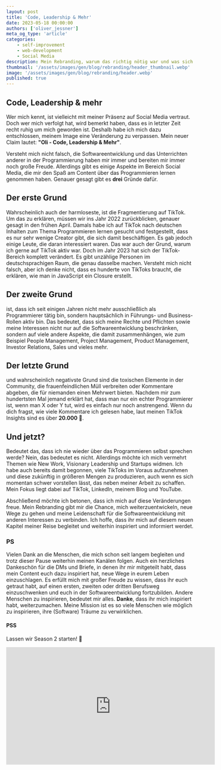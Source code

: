 ```yaml
---
layout: post
title: 'Code, Leadership & Mehr'
date: 2023-05-18 00:00:00
authors: ['oliver_jessner']
meta_og_type: 'article'
categories:
    - self-improvement
    - web-development
    - Social Media
description: Mein Rebranding, warum das richtig nötig war und was sich ändert.
thumbnail: '/assets/images/gen/blog/rebranding/header_thumbnail.webp'
image: '/assets/images/gen/blog/rebranding/header.webp'
published: true
---
```


## Code, Leadership & mehr

Wer mich kennt, ist vielleicht mit meiner Präsenz auf Social Media vertraut. Doch wer mich verfolgt hat, wird bemerkt haben, dass es in letzter Zeit recht ruhig um mich geworden ist. Deshalb habe ich mich dazu entschlossen, meinem Image eine Veränderung zu verpassen. Mein neuer Claim lautet: **"Oli - Code, Leadership & Mehr"**.

Versteht mich nicht falsch, die Softwareentwicklung und das Unterrichten anderer in der Programmierung haben mir immer und bereiten mir immer noch große Freude. Allerdings gibt es einige Aspekte im Bereich Social Media, die mir den Spaß am Content über das Programmieren lernen genommen haben. Genauer gesagt gibt es **drei** Gründe dafür.

## Der erste Grund

Wahrscheinlich auch der harmloseste, ist die Fragmentierung auf TikTok. Um das zu erklären, müssen wir ins Jahr 2022 zurückblicken, genauer gesagt in den frühen April. Damals habe ich auf TikTok nach deutschen Inhalten zum Thema Programmieren lernen gesucht und festgestellt, dass es nur sehr wenige Creator gibt, die sich damit beschäftigen. Es gab jedoch einige Leute, die daran interessiert waren. Das war auch der Grund, warum ich gerne auf TikTok aktiv war. Doch im Jahr 2023 hat sich der TikTok-Bereich komplett verändert. Es gibt unzählige Personen im deutschsprachigen Raum, die genau dasselbe machen. Versteht mich nicht falsch, aber ich denke nicht, dass es hunderte von TikToks braucht, die erklären, wie man in JavaScript ein Closure erstellt.

## Der zweite Grund

ist, dass ich seit einigen Jahren nicht mehr ausschließlich als Programmierer tätig bin, sondern hauptsächlich in Führungs- und Business-Rollen aktiv bin. Das bedeutet, dass sich meine Rechte und Pflichten sowie meine Interessen nicht nur auf die Softwareentwicklung beschränken, sondern auf viele andere Aspekte, die damit zusammenhängen, wie zum Beispiel People Management, Project Management, Product Management, Investor Relations, Sales und vieles mehr.

## Der letzte Grund

und wahrscheinlich negativste Grund sind die toxischen Elemente in der Community, die frauenfeindlichen Müll verbreiten oder Kommentare abgeben, die für niemanden einen Mehrwert bieten. Nachdem mir zum hundertsten Mal jemand erklärt hat, dass man nur ein echter Programmierer ist, wenn man X oder Y tut, wird es einfach nur noch anstrengend. Wenn du dich fragst, wie viele Kommentare ich gelesen habe, laut meinen TikTok Insights sind es über **20.000** 🤯.

## Und jetzt?

Bedeutet das, dass ich nie wieder über das Programmieren selbst sprechen werde? Nein, das bedeutet es nicht. Allerdings möchte ich mich vermehrt Themen wie New Work, Visionary Leadership und Startups widmen. Ich habe auch bereits damit begonnen, viele TikToks im Voraus aufzunehmen und diese zukünftig in größeren Mengen zu produzieren, auch wenn es sich momentan schwer vorstellen lässt, das neben meiner Arbeit zu schaffen. Mein Fokus liegt dabei auf TikTok, LinkedIn, meinem Blog und YouTube.

Abschließend möchte ich betonen, dass ich mich auf diese Veränderungen freue. Mein Rebranding gibt mir die Chance, mich weiterzuentwickeln, neue Wege zu gehen und meine Leidenschaft für die Softwareentwicklung mit anderen Interessen zu verbinden. Ich hoffe, dass ihr mich auf diesem neuen Kapitel meiner Reise begleitet und weiterhin inspiriert und informiert werdet.

### PS

Vielen Dank an die Menschen, die mich schon seit langem begleiten und trotz dieser Pause weiterhin meinen Kanälen folgen. Auch ein herzliches Dankeschön für die DMs und Briefe, in denen ihr mir mitgeteilt habt, dass mein Content euch dazu inspiriert hat, neue Wege in eurem Leben einzuschlagen. Es erfüllt mich mit großer Freude zu wissen, dass ihr euch getraut habt, auf einen ersten, zweiten oder dritten Berufsweg einzuschwenken und euch in der Softwareentwicklung fortzubilden. Andere Menschen zu inspirieren, bedeutet mir alles. **Danke**, dass ihr mich inspiriert habt, weiterzumachen. Meine Mission ist es so viele Menschen wie möglich zu inspirieren, ihre (Software) Träume zu verwirklichen.

#### PSS

Lassen wir Season 2 starten! 🚀

<iframe width="560" height="315" src="https://www.youtube-nocookie.com/embed/8rFb07fM3Ps" title="YouTube video player" frameborder="0" allow="accelerometer; autoplay; clipboard-write; encrypted-media; gyroscope; picture-in-picture; web-share" allowfullscreen></iframe>

